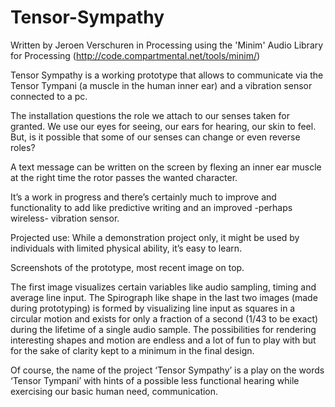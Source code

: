 # Tensor-Sympathy
Written by Jeroen Verschuren in Processing using the 'Minim' Audio Library for Processing (http://code.compartmental.net/tools/minim/)

Tensor Sympathy is a working prototype that allows to communicate via the Tensor Tympani (a muscle in the human inner ear) and a vibration sensor connected to a pc.

The installation questions the role we attach to our senses taken for granted. We use our eyes for seeing, our ears for hearing, our skin to feel. But, is it possible that some of our senses can change or even reverse roles?

A text message can be written on the screen by flexing an inner ear muscle at the right time the rotor passes the wanted character.

It’s a work in progress and there’s certainly much to improve and functionality to add like predictive writing and an improved -perhaps wireless- vibration sensor.

Projected use: While a demonstration project only, it might be used by individuals with limited physical ability, it’s easy to learn.

Screenshots of the prototype, most recent image on top.

The first image visualizes certain variables like audio sampling, timing and average line input. The Spirograph like shape in the last two images (made during prototyping) is formed by visualizing line input as squares in a circular motion and exists for only a fraction of a second (1/43 to be exact) during the lifetime of a single audio sample. The possibilities for rendering interesting shapes and motion are endless and a lot of fun to play with but for the sake of clarity kept to a minimum in the final design.

Of course, the name of the project ‘Tensor Sympathy’ is a play on the words ‘Tensor Tympani’ with hints of a possible less functional hearing while exercising our basic human need, communication.
